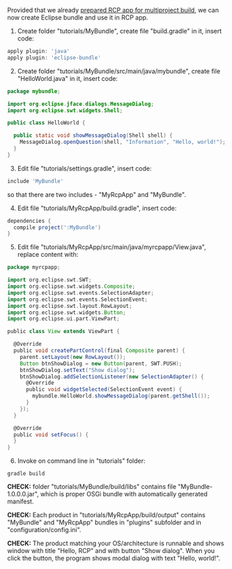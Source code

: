 Provided that we already [prepared RCP app for multiproject build](Prepare-RCP-app-for-multiproject-build), we can now create Eclipse bundle and use it in RCP app.

1. Create folder "tutorials/MyBundle", create file "build.gradle" in it, insert code:

  ```groovy
  apply plugin: 'java'
  apply plugin: 'eclipse-bundle'
  ```

2. Create folder "tutorials/MyBundle/src/main/java/mybundle", create file "HelloWorld.java" in it, insert code:

  ```java
  package mybundle;

  import org.eclipse.jface.dialogs.MessageDialog;
  import org.eclipse.swt.widgets.Shell;

  public class HelloWorld {

    public static void showMessageDialog(Shell shell) {
      MessageDialog.openQuestion(shell, "Information", "Hello, world!");
    }
  }
  ```

3. Edit file "tutorials/settings.gradle", insert code:

  ```groovy
  include 'MyBundle'
  ```
  so that there are two includes - "MyRcpApp" and "MyBundle".

4. Edit file "tutorials/MyRcpApp/build.gradle", insert code:

  ```groovy
  dependencies {
    compile project(':MyBundle')
  }
  ```

5. Edit file "tutorials/MyRcpApp/src/main/java/myrcpapp/View.java", replace content with:

  ```groovy
  package myrcpapp;

  import org.eclipse.swt.SWT;
  import org.eclipse.swt.widgets.Composite;
  import org.eclipse.swt.events.SelectionAdapter;
  import org.eclipse.swt.events.SelectionEvent;
  import org.eclipse.swt.layout.RowLayout;
  import org.eclipse.swt.widgets.Button;
  import org.eclipse.ui.part.ViewPart;

  public class View extends ViewPart {

    @Override
    public void createPartControl(final Composite parent) {
      parent.setLayout(new RowLayout());
      Button btnShowDialog = new Button(parent, SWT.PUSH);
      btnShowDialog.setText("Show dialog");
      btnShowDialog.addSelectionListener(new SelectionAdapter() {
        @Override
        public void widgetSelected(SelectionEvent event) {
          mybundle.HelloWorld.showMessageDialog(parent.getShell());
        }
      });
    }

    @Override
    public void setFocus() {
    }
  }
  ```

6. Invoke on command line in "tutorials" folder:
  ```shell
  gradle build
  ```

  **CHECK:** folder "tutorials/MyBundle/build/libs" contains file "MyBundle-1.0.0.0.jar", which is proper OSGi bundle with automatically generated manifest.

  **CHECK:** Each product in "tutorials/MyRcpApp/build/output" contains "MyBundle" and "MyRcpApp" bundles in "plugins" subfolder and in "configuration/config.ini". 

  **CHECK:** The product matching your OS/architecture is runnable and shows window with title "Hello, RCP" and with button "Show dialog". When you click the button, the program shows modal dialog with text "Hello, world!".